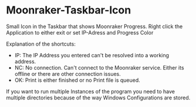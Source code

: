 # Moonraker-Taskbar-Icon
Small Icon in the Taskbar that shows Moonraker Progress. Right click the Application to either exit or set IP-Adress and Progress Color

Explanation of the shortcuts:

- IP: The IP Address you entered can't be resolved into a working address.
- NC: No connection. Can't connect to the Moonraker service. Either its offline or there are other connection issues.
- OK: Print is either finished or no Print file is queued.

If you want to run multiple Instances of the program you need to have multiple directories because of the way Windows Configurations are stored.
